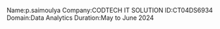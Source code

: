 Name:p.saimoulya
Company:CODTECH IT SOLUTION
ID:CT04DS6934
Domain:Data Analytics
Duration:May to June 2024
